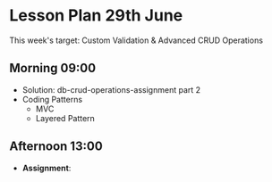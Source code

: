 # Lesson Plan 29th June

This week's target: Custom Validation & Advanced CRUD Operations

## Morning 09:00

+ Solution: db-crud-operations-assignment part 2
+ Coding Patterns
  - MVC
  - Layered Pattern

## Afternoon 13:00

+ **Assignment**:
  